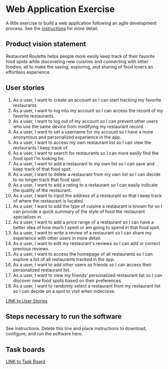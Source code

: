 # Web Application Exercise

A little exercise to build a web application following an agile development process. See the [instructions](instructions.md) for more detail.

## Product vision statement

Restaurant Roulette helps people more easily keep track of their favorite food spots while discovering new cuisines and connecting with other foodies, all to make the saving, exploring, and sharing of food lovers an effortless experience.

## User stories

1.  As a user, I want to create an account so I can start tracking my favorite restaurants.
2.  As a user, I want to log into my account so I can access the record of my favorite restaurants.
3.  As a user, I want to log out of my account so I can prevent other users who use the same device from modifying my restaurant record.
4.  As a user, I want to set a username for my account so I have a more anonymous and personalized experience in the app.
5.  As a user, I want to access my own restaurant list so I can view the restaurants I keep track of.
6.  As a user, I want to search for restaurants so I can more easily find the food spot I'm looking for.
7.  As a user, I want to add a restaurant to my own list so I can save and keep track of that food spot.
8.  As a user, I want to delete a restaurant from my own list so I can decide to no longer track that food spot.
9.  As a user, I want to add a rating to a restaurant so I can easily indicate the quality of the restaurant.
10. As a user, I want to input the address of a restaurant so that I keep track of where the restaurant is located.
11. As a user, I want to add the type of cuisine a restaurant is known for so I can provide a quick summary of the style of food the restaurant specializes in.
12. As a user, I want to add a price range of a restaurant so I can have a better idea of how much I spent or am going to spend in that food spot.
13. As a user, I want to write a review of a restaurant so I can share my experience with other users in more detail.
14. As a user, I want to edit my restaurant's reviews so I can add or correct previous reviews.
15. As a user, I want to access the homepage of all restaurants so I can explore a list of all restaurants tracked in the app.
16. As a user, I want to add other users as friends so I can access their personalized restaurant list.
17. As a user, I want to view my friends’ personalized restaurant list so I can discover new food spots based on their preferences.
18. As a user, I want to randomly select a restaurant from my restaurant list so I can decide on a spot to visit when indecisive.

[LINK to User Stories](https://github.com/software-students-spring2025/2-web-app-swe-city/issues)

## Steps necessary to run the software

See instructions. Delete this line and place instructions to download, configure, and run the software here.

## Task boards

[LINK to Task Board](https://github.com/orgs/software-students-spring2025/projects/20/views/2)
